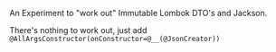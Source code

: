 An Experiment to "work out" Immutable Lombok DTO's and Jackson.

There's nothing to work out, just add `@AllArgsConstructor(onConstructor=@__(@JsonCreator))` 
